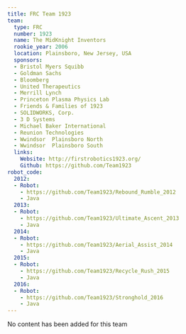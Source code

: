 ```yaml
---
title: FRC Team 1923
team:
  type: FRC
  number: 1923
  name: The MidKnight Inventors
  rookie_year: 2006
  location: Plainsboro, New Jersey, USA
  sponsors:
  - Bristol Myers Squibb
  - Goldman Sachs
  - Bloomberg
  - United Therapeutics
  - Merrill Lynch
  - Princeton Plasma Physics Lab
  - Friends & Families of 1923
  - SOLIDWORKS, Corp.
  - 3 D Systems
  - Michael Baker International
  - Reunion Technologies
  - Wwindsor  Plainsboro North
  - Wwindsor  Plainsboro South
  links:
    Website: http://firstrobotics1923.org/
    Github: https://github.com/Team1923
robot_code:
  2012:
  - Robot:
    - https://github.com/Team1923/Rebound_Rumble_2012
    - Java
  2013:
  - Robot:
    - https://github.com/Team1923/Ultimate_Ascent_2013
    - Java
  2014:
  - Robot:
    - https://github.com/Team1923/Aerial_Assist_2014
    - Java
  2015:
  - Robot:
    - https://github.com/Team1923/Recycle_Rush_2015
    - Java
  2016:
  - Robot:
    - https://github.com/Team1923/Stronghold_2016
    - Java
---
```


No content has been added for this team